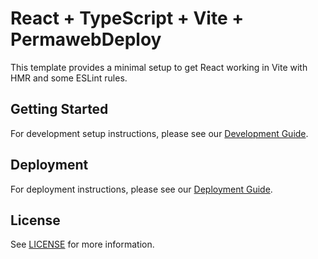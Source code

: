 # React + TypeScript + Vite + PermawebDeploy

This template provides a minimal setup to get React working in Vite with HMR and some ESLint rules.

## Getting Started

For development setup instructions, please see our [Development Guide](docs/development.md).

## Deployment

For deployment instructions, please see our [Deployment Guide](docs/deployment.md).

## License

See [LICENSE](LICENSE) for more information.
